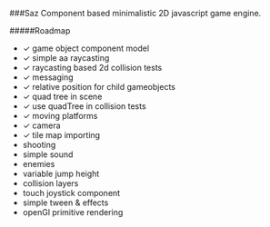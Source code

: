 ###Saz
Component based minimalistic 2D javascript game engine.

#####Roadmap 
* ✓ game object component model
* ✓ simple aa raycasting
* ✓ raycasting based 2d collision tests
* ✓ messaging
* ✓ relative position for child gameobjects
* ✓ quad tree in scene
* ✓ use quadTree in collision tests
* ✓ moving platforms
* ✓ camera
* ✓ tile map importing
* shooting
* simple sound
* enemies
* variable jump height
* collision layers
* touch joystick component
* simple tween & effects
* openGl primitive rendering